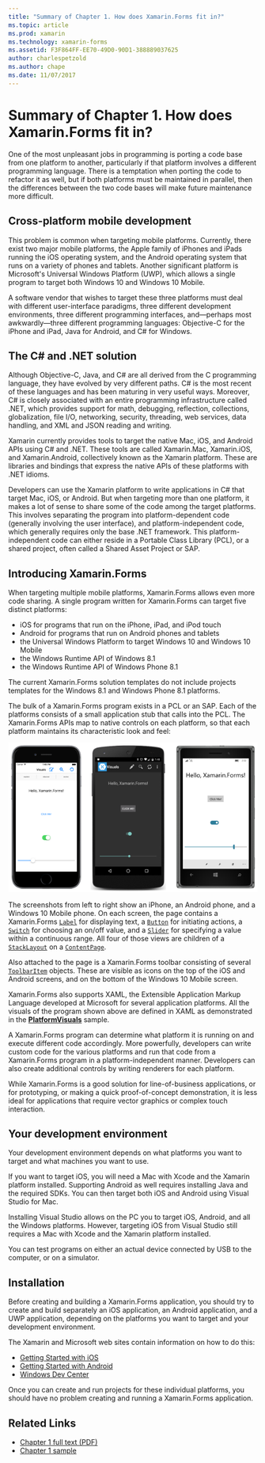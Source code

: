 ```yaml
---
title: "Summary of Chapter 1. How does Xamarin.Forms fit in?"
ms.topic: article
ms.prod: xamarin
ms.technology: xamarin-forms
ms.assetid: F3F864FF-EE70-49D0-90D1-388889037625
author: charlespetzold
ms.author: chape
ms.date: 11/07/2017
---
```


# Summary of Chapter 1. How does Xamarin.Forms fit in?

One of the most unpleasant jobs in programming is porting a code base from one platform to another, particularly if that platform involves a different programming language. There is a temptation when porting the code to refactor it as well, but if both platforms must be maintained in parallel, then the differences between the two code bases will make future maintenance more difficult.

## Cross-platform mobile development

This problem is common when targeting mobile platforms. Currently, there exist two major mobile platforms, the Apple family of iPhones and iPads running the iOS operating system, and the Android operating system that runs on a variety of phones and tablets. Another significant platform is Microsoft's Universal Windows Platform (UWP), which allows a single program to target both Windows 10 and Windows 10 Mobile.

A software vendor that wishes to target these three platforms must deal with different user-interface paradigms, three different development environments, three different programming interfaces, and&mdash;perhaps most awkwardly&mdash;three different programming languages: Objective-C for the iPhone and iPad, Java for Android, and C# for Windows.

## The C# and .NET solution

Although Objective-C, Java, and C# are all derived from the C programming language, they have evolved by very different paths. C# is the most recent of these languages and has been maturing in very useful ways. Moreover, C# is closely associated with an entire programming infrastructure called .NET, which provides support for math, debugging, reflection, collections, globalization, file I/O, networking, security, threading, web services, data handling, and XML and JSON reading and writing.

Xamarin currently provides tools to target the native Mac, iOS, and Android APIs using C# and .NET. These tools are called Xamarin.Mac, Xamarin.iOS, and Xamarin.Android, collectively known as the Xamarin platform. These are libraries and bindings that express the native APIs of these platforms with .NET idioms.

Developers can use the Xamarin platform to write applications in C# that target Mac, iOS, or Android. But when targeting more than one platform, it makes a lot of sense to share some of the code among the target platforms. This involves separating the program into platform-dependent code (generally involving the user interface), and platform-independent code, which generally requires only the base .NET framework. This platform-independent code can either reside in a Portable Class Library (PCL), or a shared project, often called a Shared Asset Project or SAP.

## Introducing Xamarin.Forms

When targeting multiple mobile platforms, Xamarin.Forms allows even more code sharing. A single program written for Xamarin.Forms can target five distinct platforms:

- iOS for programs that run on the iPhone, iPad, and iPod touch
- Android for programs that run on Android phones and tablets
- the Universal Windows Platform to target Windows 10 and Windows 10 Mobile
- the Windows Runtime API of Windows 8.1
- the Windows Runtime API of Windows Phone 8.1

The current Xamarin.Forms solution templates do not include projects templates for the Windows 8.1 and Windows Phone 8.1 platforms.

The bulk of a Xamarin.Forms program exists in a PCL or an SAP. Each of the platforms consists of a small application stub that calls into the PCL. The Xamarin.Forms APIs map to native controls on each platform, so that each platform maintains its characteristic look and feel:

[![Triple screenshot of platform visuals sharing](images/ch01fg03-small.png "Xamarin.Forms Controls on Each Platform")](images/ch01fg03-large.png#lightbox "Xamarin.Forms Controls on Each Platform")

The screenshots from left to right show an iPhone, an Android phone, and a Windows 10 Mobile phone. On each screen, the page contains a Xamarin.Forms [`Label`](https://developer.xamarin.com/api/type/Xamarin.Forms.Label/) for displaying text, a [`Button`](https://developer.xamarin.com/api/type/Xamarin.Forms.Button/) for initiating actions, a [`Switch`](https://developer.xamarin.com/api/type/Xamarin.Forms.Switch/) for choosing an on/off value, and a [`Slider`](https://developer.xamarin.com/api/type/Xamarin.Forms.Slider/) for specifying a value within a continuous range. All four of those views are children of a [`StackLayout`](https://developer.xamarin.com/api/type/Xamarin.Forms.StackLayout/) on a [`ContentPage`](https://developer.xamarin.com/api/type/Xamarin.Forms.ContentPage/).

Also attached to the page is a Xamarin.Forms toolbar consisting of several [`ToolbarItem`](https://developer.xamarin.com/api/type/Xamarin.Forms.ToolbarItem/) objects. These are visible as icons on the top of the iOS and Android screens, and on the bottom of the Windows 10 Mobile screen.

Xamarin.Forms also supports XAML, the Extensible Application Markup Language developed at Microsoft for several application platforms. All the visuals of the program shown above are defined in XAML as demonstrated in the [**PlatformVisuals**](https://github.com/xamarin/xamarin-forms-book-samples/tree/master/Chapter01/PlatformVisuals) sample.

A Xamarin.Forms program can determine what platform it is running on and execute different code accordingly. More powerfully, developers can write custom code for the various platforms and run that code from a Xamarin.Forms program in a platform-independent manner. Developers can also create additional controls by writing renderers for each platform.

While Xamarin.Forms is a good solution for line-of-business applications, or for prototyping, or making a quick proof-of-concept demonstration, it is less ideal for applications that require vector graphics or complex touch interaction.

## Your development environment

Your development environment depends on what platforms you want to target and what machines you want to use.

If you want to target iOS, you will need a Mac with Xcode and the Xamarin platform installed. Supporting Android as well requires installing Java and the required SDKs. You can then target both iOS and Android using Visual Studio for Mac.

Installing Visual Studio allows on the PC you to target iOS, Android, and all the Windows platforms. However, targeting iOS from Visual Studio still requires a Mac with Xcode and the Xamarin platform installed.

You can test programs on either an actual device connected by USB to the computer, or on a simulator.

## Installation

Before creating and building a Xamarin.Forms application, you should try to create and build separately an iOS application, an Android application, and a UWP application, depending on the platforms you want to target and your development environment.

The Xamarin and Microsoft web sites contain information on how to do this:

- [Getting Started with iOS](~/ios/get-started/index.md)
- [Getting Started with Android](~/android/get-started/index.md)
- [Windows Dev Center](http://dev.windows.com)

Once you can create and run projects for these individual platforms, you should have no problem creating and running a Xamarin.Forms application.



## Related Links

- [Chapter 1 full text (PDF)](https://download.xamarin.com/developer/xamarin-forms-book/XamarinFormsBook-Ch01-Apr2016.pdf)
- [Chapter 1 sample](https://github.com/xamarin/xamarin-forms-book-samples/tree/master/Chapter01)
